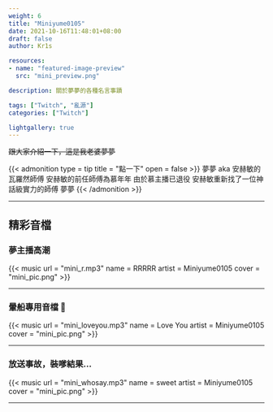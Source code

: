 ```yaml
---
weight: 6
title: "Miniyume0105"
date: 2021-10-16T11:48:01+08:00
draft: false
author: Kr1s

resources:
- name: "featured-image-preview"
  src: "mini_preview.png"

description: 關於夢夢的各種名言事蹟

tags: ["Twitch", "亂源"]
categories: ["Twitch"]

lightgallery: true
---
```



<!--more-->

~~跟大家介紹一下，這是我老婆夢夢~~

{{< admonition type = tip title = "點一下" open = false >}}
夢夢 aka 安赫敏的瓦羅然師傅 安赫敏的前任師傅為慕年年 由於慕主播已退役 安赫敏重新找了一位神話級實力的師傅 夢夢
{{< /admonition >}}

--- 

## 精彩音檔
### 夢主播高潮

{{< music url = "mini_r.mp3" name = RRRRR artist = Miniyume0105 cover = "mini_pic.png" >}}

--- 


### 暈船專用音檔 🥰

{{< music url = "mini_loveyou.mp3" name = Love You artist = Miniyume0105 cover = "mini_pic.png" >}}

--- 

### 放送事故，裝嗲結果...

{{< music url = "mini_whosay.mp3" name = sweet artist = Miniyume0105 cover = "mini_pic.png" >}}

--- 
